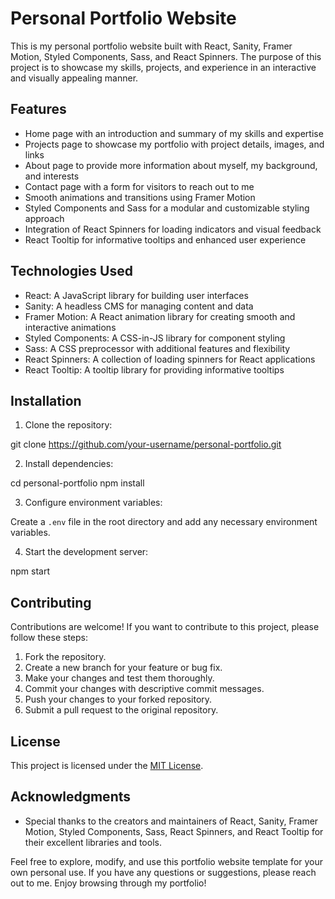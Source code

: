 # Personal Portfolio Website

This is my personal portfolio website built with React, Sanity, Framer Motion, Styled Components, Sass, and React Spinners. The purpose of this project is to showcase my skills, projects, and experience in an interactive and visually appealing manner.

## Features

- Home page with an introduction and summary of my skills and expertise
- Projects page to showcase my portfolio with project details, images, and links
- About page to provide more information about myself, my background, and interests
- Contact page with a form for visitors to reach out to me
- Smooth animations and transitions using Framer Motion
- Styled Components and Sass for a modular and customizable styling approach
- Integration of React Spinners for loading indicators and visual feedback
- React Tooltip for informative tooltips and enhanced user experience

## Technologies Used

- React: A JavaScript library for building user interfaces
- Sanity: A headless CMS for managing content and data
- Framer Motion: A React animation library for creating smooth and interactive animations
- Styled Components: A CSS-in-JS library for component styling
- Sass: A CSS preprocessor with additional features and flexibility
- React Spinners: A collection of loading spinners for React applications
- React Tooltip: A tooltip library for providing informative tooltips

## Installation

1. Clone the repository:

git clone https://github.com/your-username/personal-portfolio.git


2. Install dependencies:

cd personal-portfolio
npm install


3. Configure environment variables:

Create a `.env` file in the root directory and add any necessary environment variables.

4. Start the development server:

npm start


## Contributing

Contributions are welcome! If you want to contribute to this project, please follow these steps:

1. Fork the repository.
2. Create a new branch for your feature or bug fix.
3. Make your changes and test them thoroughly.
4. Commit your changes with descriptive commit messages.
5. Push your changes to your forked repository.
6. Submit a pull request to the original repository.

## License

This project is licensed under the [MIT License](LICENSE).

## Acknowledgments

- Special thanks to the creators and maintainers of React, Sanity, Framer Motion, Styled Components, Sass, React Spinners, and React Tooltip for their excellent libraries and tools.

Feel free to explore, modify, and use this portfolio website template for your own personal use. If you have any questions or suggestions, please reach out to me. Enjoy browsing through my portfolio!
